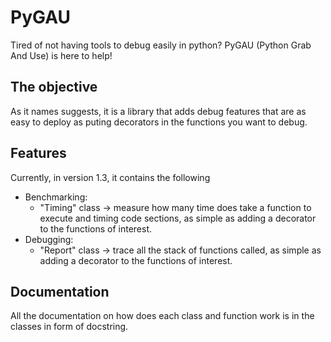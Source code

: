 # PyGAU

Tired of not having tools to debug easily in python? PyGAU (Python Grab And Use) is here to help!

## The objective

As it names suggests, it is a library that adds debug features that are as easy to deploy as puting decorators in the functions you want to debug.

## Features

Currently, in version 1.3, it contains the following

- Benchmarking:
  - "Timing" class -> measure how many time does take a function to execute and timing code sections, as simple as adding a decorator to the functions of interest.
- Debugging:
  - "Report" class -> trace all the stack of functions called, as simple as adding a decorator to the functions of interest.

## Documentation

All the documentation on how does each class and function work is in the classes in form of docstring.
